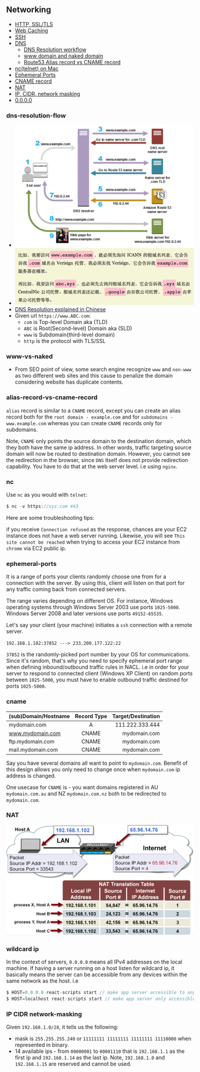 ## Networking

- [HTTP, SSL/TLS](<./http(s).md>)
- [Web Caching](./web_caching.md)
- [SSH](./ssh.md)
- [DNS](#dns)
  - [DNS Resolution workflow](#dns-resolution-flow)
  - [www domain and naked domain](#www-vs-naked)
  - [Route53 Alias record vs CNAME record](#alias-record-vs-cname-record)
- [nc(telnet) on Mac](#nc)
- [Ephemeral Ports](#ephemeral-ports)
- [CNAME record](#cname)
- [NAT](#nat)
- [IP, CIDR, network masking](#ip-cidr-network-masking)
- [0.0.0.0](#wildcard-ip)

### dns-resolution-flow

- ![DNS Resolution process](./dns_resolution_process.png)
- ![Root NS](./ns.png)
- [DNS Resolution explained in Chinese](https://blog.csdn.net/crazw/article/details/8986504)
- Given url `https://www.ABC.com`:
  - `com` is Top-level Domain aka (TLD)
  - `ABC` is Root(Second-level) Domain aka (SLD)
  - `www` is Subdomain(third-level domain)
  - `http` is the protocol with TLS/SSL

### www-vs-naked

- From SEO point of view, some search engine recognize `www` and `non-www` as two different web sites and this cause to penalize the domain considering website has duplicate contents.

### alias-record-vs-cname-record

`alias` record is similar to a `CNAME` record, except you can create an alias record both for the `root domain - example.com` and for `subdomains - www.example.com` whereas you can create `CNAME` records only for subdomains.

Note, `CNAME` only points the source domain to the destination domain, which they both have the same ip address. In other words, traffic targeting source domain will now be routed to destination domain. However, you cannot see the redirection in the browser, since `DNS` itself does not provide redirection capability. You have to do that at the web server level. i.e using `nginx`.

### nc

Use `nc` as you would with `telnet`:

```js
$ nc -v https://xyz.com 443
```

Here are some troubleshooting tips:

if you receive `Connection refused` as the response, chances are your EC2 instance does not have a web server running.
Likewise, you will see `This site cannot be reached` when trying to access your EC2 instance from `chrome` via EC2 public ip.

### ephemeral-ports

It is a range of ports your clients randomly choose one from for a connection with the server. By using this, client will listen on that port for any traffic coming back from connected servers.

The range varies depending on different OS. For instance, Windows operating systems through Windows Server 2003 use ports `1025-5000`. Windows Server 2008 and later versions use ports `49152-65535`.

Let's say your client (your machine) initiates a `ssh` connection with a remote server.

`192.168.1.102:37852 ---> 233.200.177.122:22`

`37852` is the randomly-picked port number by your OS for communications. Since it's random, that's why you need to specify ephemeral port range when defining inbound/outbound traffic rules in NACL. i.e in order for your server to respond to connected client (Windows XP Client) on random ports between `1025-5000`, you must have to enable outbound traffic destined for ports `1025-5000`.

### cname

| (sub)Domain/Hostname | Record Type | Target/Destination |
| -------------------- | :---------: | -----------------: |
| mydomain.com         |      A      |    111.222.333.444 | mydomain.com |
| www.mydomain.com     |    CNAME    |       mydomain.com |
| ftp.mydomain.com     |    CNAME    |       mydomain.com |
| mail.mydomain.com    |    CNAME    |       mydomain.com |

Say you have several domains all want to point to `mydomain.com`. Benefit of this design allows you only need to change once when `mydomain.com` ip address is changed.

One usecase for `CNAME` is - you want domains registered in AU `mydomain.com.au` and NZ `mydomain.com.nz` both to be redirected to `mydomain.com`.

### NAT

![NAT Table](./nat_table.png)

### wildcard ip
In the context of servers, `0.0.0.0` means all IPv4 addresses on the local machine. If having a server running on a host listen for wildcard ip, it basically means the server can be accessible from any devices within the same network as the host.
i.e
```js
$ HOST=0.0.0.0 react-scripts start // make app server accessible to any devices on the network
$ HOST=localhost react-scripts start // make app server only accessible from the host
```

### IP CIDR network-masking

Given `192.168.1.0/28`, it tells us the following:

- mask is `255.255.255.240` or `11111111 11111111 11111111 11110000` when represented in binary.
- 14 available ips - from `00000001` to `00001110` that is `192.168.1.1` as the first ip and `192.168.1.14` as the last ip.
Note, `192.168.1.0` and `192.168.1.15` are reserved and cannot be used.


